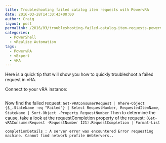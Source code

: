 ```yaml
---
title: Troubleshooting failed catalog item requests with PowervRA
date: 2016-03-28T14:30:43+00:00
author: Craig
layout: post
permalink: /2016/03/troubleshooting-failed-catalog-item-requests-powervra.html
categories:
  - PowerShell
  - vRealize Automation
tags:
  - PowervRA
  - vExpert
  - vRA
---
```

Here is a quick tip that will show you how to quickly troubleshoot a failed request in vRA.

Connect to your vRA instance:
```Connect-vRAServer -Server vra.corp.local -Tenant Tenant01 -Credential (Get-Credential) -IgnoreCertRequirements
```
Now find the failed request:
```Get-vRAConsumerRequest | Where-Object {$_.StateName -eq "Failed"} | Select RequestNumber, RequestedItemName, StateName | Sort-Object -Property RequestNumber```
Then to determine the cause, take a look at the requestCompletion property of the request:
```(Get-vRAConsumerRequest -RequestNumber 121).RequestCompletion | Format-List```
```requestCompletionState : FAILED
completionDetails : A server error was encountered Error requesting machine. Cannot find network profile WebServers..
```